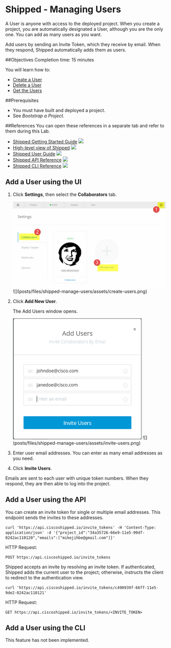 # Shipped - Managing Users
A User is anyone with access to the deployed project. When you create a project, you are automatically designated a User, although you are the only one. You can add as many users as you want.


Add users by sending an Invite Token, which they receive by email. When they respond, Shipped  automatically adds them as users.

##Objectives
Completion time: 15 minutes

You will learn how to:

- <a href="#create">Create a User</a>
- <a href="2.md">Delete a User</a>
- <a href="3.md">Get the Users</a>



##Prerequisites

- You must have built and deployed a project.
- See *Bootstrap a Project*.


##References
You can open these references in a separate tab and refer to them during this Lab.


- <a href="#" target="_blank">Shipped Getting Started Guide</a>  ![](posts/files/shipped-manage-users/assets/icon-open-link.jpg)
- <a href="https://cisco.jiveon.com/docs/DOC-811787" target="_blank">High-level view of Shipped</a>  ![](posts/files/shipped-manage-users/assets/icon-open-link.jpg)
- <a href="#" target="_blank">Shipped User Guide</a>  ![](posts/files/shipped-manage-users/assets/icon-open-link.jpg)
- <a href="#" target="_blank">Shipped API Reference</a>  ![](posts/files/shipped-manage-users/assets/icon-open-link.jpg)
- <a href="#" target="_blank">Shipped CLI Reference</a>  ![](posts/files/shipped-manage-users/assets/icon-open-link.jpg)



<a name="create"></a>
## Add a User using the UI


1. Click **Settings**, then select the **Collaborators** tab.

	<img src="assets/create-users.png">
	![](posts/files/shipped-manage-users/assets/create-users.png)

2. Click **Add New User**.

	The Add Users window opens.

	<img src="assets/invite-users.png">
	![](posts/files/shipped-manage-users/assets/invite-users.png)

4. Enter user email addresses. You can enter as many email addresses as you need.
5. Click **Invite Users**.

Emails are sent to each user with unique token numbers. When they respond, they are then able to log into the project.


## Add a User using the API

You can create an invite token for single or multiple email addresses. This endpoint sends the invites to these addresses.

	curl 'https://api.ciscoshipped.io/invite_tokens' -H 'Content-Type: application/json' -d '{"project_id":"34a35726-66e9-11e5-99df-0242ac110120","emails":["mikejihbe@gmail.com"]}'


HTTP Request:

	POST https://api.ciscoshipped.io/invite_tokens


Shipped accepts an invite by resolving an invite token. If authenticated, Shipped adds the current user to the project; otherwise,  instructs the client to redirect to the authentication view.

	curl 'https://api.ciscoshipped.io/invite_tokens/c490939f-66ff-11e5-9de2-0242ac110121'


HTTP Request:

	GET https://api.ciscoshipped.io/invite_tokens/<INVITE_TOKEN>


## Add a User using the CLI

This feature has not been implemented.



